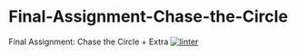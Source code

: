 # Final-Assignment-Chase-the-Circle
Final Assignment: Chase the Circle + Extra
 [![linter](https://github.com/Charlie-Dumpit-Jr/Final-Assignment-Chase-the-Circle/workflows/linter/badge.svg)](https://github.com/marketplace/actions/super-linter)
